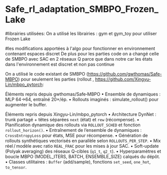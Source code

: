 # Safe_rl_adaptation_SMBPO_Frozen_Lake

#librairies utilisées: 
On a utilisé les librairies :
gym et gym_toy pour utiliser Frozen Lake

#les modifications apportées à l'algo pour fonctionner en environnement contenant espaces discret
De plus pour les parties code on a changé celle de SMBPO avec SAC en 2 réseaux Q parce que dans notre car les états dans  l'environnement est discret et non pas continue

On a utilisé le code existant de SMBPO (https://github.com/gwthomas/Safe-MBPO) pour seulement les parties  (rollout , https://github.com/Xingyu-Lin/mbpo_pytorch:

Éléments repris depuis gwthomas/Safe‑MBPO
•	Ensemble de dynamiques : MLP 64→64, entraîné 20×/ép.
•	Rollouts imaginés : simulate_rollout() pour augmenter le buffer.

Éléments repris depuis Xingyu-Lin/mbpo_pytorch
•	Architecture DynNet : trunk partagé + têtes séparées `next` (état) et `rew` (récompense).
•	Planification dynamique des rollouts via `ROLLOUT_SCHED` et fonction `rollout_horizon()`.
•	Entraînement de l’ensemble de dynamiques : `CrossEntropyLoss` pour états, MSE pour récompense.
•	Génération de rollouts synthétiques vectorisés en parallèle selon `ROLLOUTS_PER_STEP`.
•	Mix réel / modèle avec ratio `REAL_FRAC` pour les mises à jour SAC.
•	Soft-update (Polyak averaging) des réseaux Q-cibles (`q1_t`, `q2_t`).
•	Hyperparamètres et boucle MBPO (MODEL_ITERS, BATCH, ENSEMBLE_SIZE) calqués du dépôt.
•	Classes utilitaires : `Buffer` (add/sample), fonctions `set_seed`, `one_hot`, `to_tensor`.



